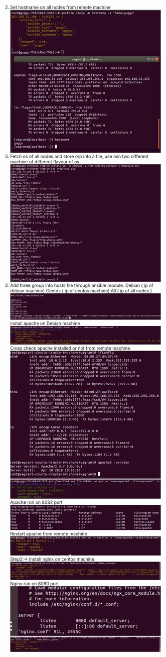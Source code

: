 2.	Set hostname on all nodes from remote machine
![sethostname](https://github.com/navdeepmanchanda/Assignments/blob/master/media/set_hostname.png)
3.  Fetch os of all nodes and store o/p into a file, use min two different machine of different flavour of os
![Fetch_OS](https://github.com/navdeepmanchanda/Assignments/blob/master/media/fetch_os.png)
4.  Add three group into hosts file through ansible module. 
          Debian ( ip of debian machine)
          Centos ( ip of centos machine)
          All ( ip of all nodes )
![Three Groups](https://github.com/navdeepmanchanda/Assignments/blob/master/media/three_groups.png)
Install apache on Debian machine
![Install Apache](https://github.com/navdeepmanchanda/Assignments/blob/master/media/install_apache.png)
Cross check apache installed or not from remote machine
![Confirm Apache](https://github.com/navdeepmanchanda/Assignments/blob/master/media/confirm_apache.png)
![confirm Apache](https://github.com/navdeepmanchanda/Assignments/blob/master/media/confirm_apache_new.png)
Apache run  on 8082 port
![Apache_port_8082](https://github.com/navdeepmanchanda/Assignments/blob/master/media/apache_8082_.png)
Restart apache from remote machine
![Restart Apache](https://github.com/navdeepmanchanda/Assignments/blob/master/media/restart_apache.png)
Step2:-> Install nginx on centos machine
![Install Nginx](https://github.com/navdeepmanchanda/Assignments/blob/master/media/install_nginx_ansible.png)
Nginx run on 8080 port
![Nginx_8080](https://github.com/navdeepmanchanda/Assignments/blob/master/media/nginx_8080_new.png)
![Nginx_8080](https://github.com/navdeepmanchanda/Assignments/blob/master/media/nginx_8080.png)
